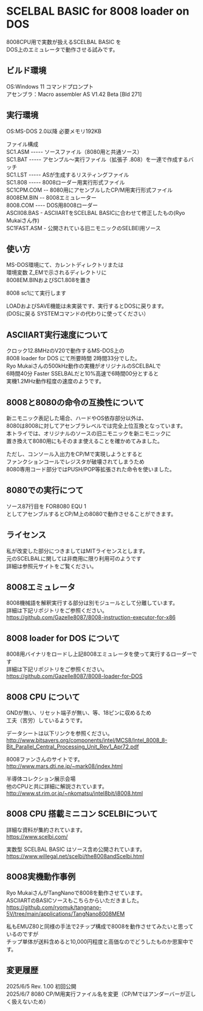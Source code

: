 # SCELBAL BASIC for 8008 loader on DOS

8008CPU用で実数が扱えるSCELBAL BASIC を  
DOS上のエミュレータで動作させる試みです。  

## ビルド環境

OS:Windows 11 コマンドプロンプト  
アセンブラ：Macro assembler  AS V1.42 Beta [Bld 271]  

## 実行環境

OS:MS-DOS 2.0以降 必要メモリ192KB

ファイル構成  
SC1.ASM ----- ソースファイル（8080用と共通ソース）  
SC1.BAT ----- アセンブル～実行ファイル（拡張子 .808）を一連で作成するバッチ  
SC1.LST ----- ASが生成するリスティングファイル  
SC1.808 ----- 8008ローダー用実行形式ファイル  
SC1CPM.COM -- 8080用にアセンブルしたCP/M用実行形式ファイル  
8008EM.BIN -- 8008エミュレーター  
8008.COM ---- DOS用8008ローダー  
ASCII08.BAS - ASCIIARTをSCELBAL BASICに合わせて修正したもの(Ryo Mukaiさん作)  
SC1FAST.ASM - 公開されている旧ニモニックのSELBEI用ソース  

## 使い方

MS-DOS環境にて、カレントディレクトリまたは  
環境変数 Z_EMで示されるディレクトリに  
8008EM.BINおよびSC1.808を置き  

8008 sc1にて実行します  

LOADおよびSAVE機能は未実装です、実行するとDOSに戻ります。  
(DOSに戻る SYSTEMコマンドの代わりに使ってください）  

## ASCIIART実行速度について

クロック12.8MHzのV20で動作するMS-DOS上の  
8008 loader for DOS にて所要時間 2時間33分でした。  
Ryo Mukaiさんの500kHz動作の実機がオリジナルのSCELBALで  
6時間40分 Faster SSELBALだと10%高速で6時間00分とすると  
実機1.2MHz動作程度の速度のようです。  

## 8008と8080の命令の互換性について

新ニモニック表記した場合、ハードやOS依存部分以外は、  
8080は8008に対してアセンブラレベルでは完全上位互換となっています。  
本トライでは、オリジナルのソースの旧ニモニックを新ニモニックに  
置き換えて8080用にもそのまま使えることを確かめてみました。  

ただし、コンソール入出力をCP/Mで実現しようとすると  
ファンクションコールでレジスタが破壊されてしまうため  
8080専用コード部分ではPUSH/POP等拡張された命令を使いました。  

## 8080での実行につて

ソース87行目を 
FOR8080	EQU	1  
としてアセンブルするとCP/M上の8080で動作させることができます。  

## ライセンス

私が改変した部分につきましてはMITライセンスとします。  
元のSCELBALに関しては非商用に限り利用可のようです  
詳細は参照元サイトをご覧ください。  

## 8008エミュレータ

8008機械語を解釈実行する部分は別モジュールとして分離しています。  
詳細は下記リポジトリをご参照ください。  
https://github.com/Gazelle8087/8008-instruction-executor-for-x86

## 8008 loader for DOS について

8008用バイナリをロードし上記8008エミュレータを使って実行するローダーです  
詳細は下記リポジトリをご参照ください。  
https://github.com/Gazelle8087/8008-loader-for-DOS

## 8008 CPU について

GNDが無い、リセット端子が無い、等、18ピンに収めるため  
工夫（苦労）しているようです。  

データシートは以下リンクを参照ください。  
http://www.bitsavers.org/components/intel/MCS8/Intel_8008_8-Bit_Parallel_Central_Processing_Unit_Rev1_Apr72.pdf

8008ファンさんのサイトです。  
http://www.mars.dti.ne.jp/~mark08/index.html

半導体コレクション展示会場  
他のCPUと共に詳細に解説されています。  
http://www.st.rim.or.jp/~nkomatsu/intel8bit/i8008.html

## 8008 CPU 搭載ミニコン SCELBIについて

詳細な資料が集約されています。  
https://www.scelbi.com/

実数型 SCELBAL BASIC はソース含め公開されています。  
https://www.willegal.net/scelbi/the8008andScelbi.html

## 8008実機動作事例

Ryo MukaiさんがTangNanoで8008を動作させています。  
ASCIIARTのBASICソースもこちらからいただきました。  
https://github.com/ryomuk/tangnano-5V/tree/main/applications/TangNano8008MEM

私もEMUZ80と同様の手法で2チップ構成で8008を動作させてみたいと思っているのですが  
チップ単体が送料含めると10,000円程度と高価なのでどうしたものか思案中です。

## 変更履歴
2025/6/5 Rev. 1.00 初回公開  
2025/6/7 8080 CP/M用実行ファイル名を変更（CP/Mではアンダーバーが正しく扱えないため）  
